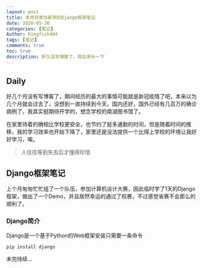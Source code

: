 ```yaml
---
layout: post
title: 本月日常与新学的Django框架笔记
date: 2020-05-30
categories: [笔记]
Author: Kingfish404
tags: [笔记]
comments: true
toc: true
description: 好久没写博客了，现在来补一下
---
```


## Daily

好几个月没有写博客了，期间经历的最大的事情可能就是新冠疫情了吧，本来以为几个月就会过去了，没想到一直持续到今天，国内还好，国外已经有几百万的确诊病例了，我其实挺期待开学的，想念学校的南湖图书馆了。

在家里待着的确相比学校更安全，也节约了挺多通勤的时间，但是随着时间的推移，我的学习效率也开始下降了，家里还是没法提供一个比得上学校的环境让我好好学习，唉。

> 人往往等到失去后才懂得珍惜

## Django框架笔记

上个月匆匆忙忙组了一个队伍，参加计算机设计大赛，因此临时学了1天的Django框架，做出了一个Demo，并且居然幸运的通过了校赛，不过感觉省赛不会那么的顺利了。

### Django简介

Django是一个基于Python的Web框架安装只需要一条命令

```
pip install django
```

未完待续...